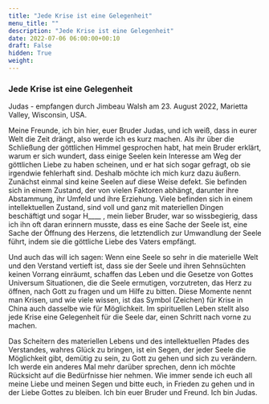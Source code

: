 ```yaml
---
title: "Jede Krise ist eine Gelegenheit"
menu_title: ""
description: "Jede Krise ist eine Gelegenheit"
date: 2022-07-06 06:00:00+00:10
draft: False
hidden: True
weight:
---
```

### Jede Krise ist eine Gelegenheit

Judas - empfangen durch Jimbeau Walsh am 23. August 2022, Marietta Valley, Wisconsin, USA.

Meine Freunde, ich bin hier, euer Bruder Judas, und ich weiß, dass in eurer Welt die Zeit drängt, also werde ich es kurz machen. Als ihr über die Schließung der göttlichen Himmel gesprochen habt, hat mein Bruder erklärt, warum er sich wundert, dass einige Seelen kein Interesse am Weg der göttlichen Liebe zu haben scheinen, und er hat sich sogar gefragt, ob sie irgendwie fehlerhaft sind. Deshalb möchte ich mich kurz dazu äußern. Zunächst einmal sind keine Seelen auf diese Weise defekt. Sie befinden sich in einem Zustand, der von vielen Faktoren abhängt, darunter ihre Abstammung, ihr Umfeld und ihre Erziehung. Viele befinden sich in einem intellektuellen Zustand, sind voll und ganz mit materiellen Dingen beschäftigt und sogar H____ , mein lieber Bruder, war so wissbegierig, dass ich ihn oft daran erinnern musste, dass es eine Sache der Seele ist, eine Sache der Öffnung des Herzens, die letztendlich zur Umwandlung der Seele führt, indem sie die göttliche Liebe des Vaters empfängt. 

Und auch das will ich sagen: Wenn eine Seele so sehr in die materielle Welt und den Verstand vertieft ist, dass sie der Seele und ihren Sehnsüchten keinen Vorrang einräumt, schaffen das Leben und die Gesetze von Gottes Universum Situationen, die die Seele ermutigen, vorzutreten, das Herz zu öffnen, nach Gott zu fragen und um Hilfe zu bitten. Diese Momente nennt man Krisen, und wie viele wissen, ist das Symbol (Zeichen) für Krise in China auch dasselbe wie für Möglichkeit. Im spirituellen Leben stellt also jede Krise eine Gelegenheit für die Seele dar, einen Schritt nach vorne zu machen.

Das Scheitern des materiellen Lebens und des intellektuellen Pfades des Verstandes, wahres Glück zu bringen, ist ein Segen, der jeder Seele die Möglichkeit gibt, demütig zu sein, zu Gott zu gehen und sich zu verändern. Ich werde ein anderes Mal mehr darüber sprechen, denn ich möchte Rücksicht auf die Bedürfnisse hier nehmen. Wie immer sende ich euch all meine Liebe und meinen Segen und bitte euch, in Frieden zu gehen und in der Liebe Gottes zu bleiben. Ich bin euer Bruder und Freund. Ich bin Judas.
